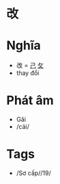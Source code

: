 # 改

# Nghĩa
* 改 = [己](己.md) [攵](攵.md)
* thay đổi

# Phát âm
* Gǎi
*  /cải/

# Tags
* /Sơ cấp//19/

<script>window.HANZI_FIELD='改';</script>
